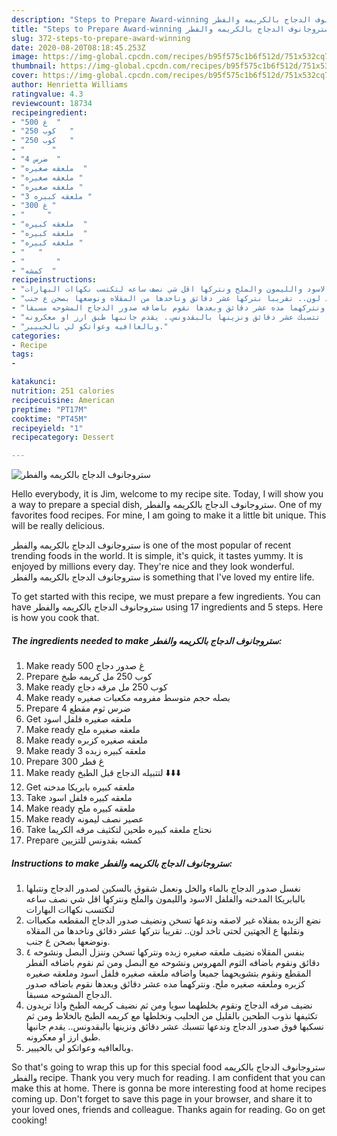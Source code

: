 ```yaml
---
description: "Steps to Prepare Award-winning ستروجانوف الدجاج بالكريمه والفطر"
title: "Steps to Prepare Award-winning ستروجانوف الدجاج بالكريمه والفطر"
slug: 372-steps-to-prepare-award-winning
date: 2020-08-20T08:18:45.253Z
image: https://img-global.cpcdn.com/recipes/b95f575c1b6f512d/751x532cq70/الصورة-الرئيسية-لوصفةستروجانوف-الدجاج-بالكريمه-والفطر.jpg
thumbnail: https://img-global.cpcdn.com/recipes/b95f575c1b6f512d/751x532cq70/الصورة-الرئيسية-لوصفةستروجانوف-الدجاج-بالكريمه-والفطر.jpg
cover: https://img-global.cpcdn.com/recipes/b95f575c1b6f512d/751x532cq70/الصورة-الرئيسية-لوصفةستروجانوف-الدجاج-بالكريمه-والفطر.jpg
author: Henrietta Williams
ratingvalue: 4.3
reviewcount: 18734
recipeingredient:
- "500 غ  "
- "كوب 250   "
- "كوب 250   "
- "      "
- "4 ضرس  "
- "ملعقه صغيره  "
- "ملعقه صغيره "
- "ملعقه صغيره "
- "3 ملعقه كبيره "
- "300 غ "
- "     "
- "ملعقه كبيره  "
- "ملعقه كبيره  "
- "ملعقه كبيره "
- "   "
- "       "
- "كمشه  "
recipeinstructions:
- "نغسل صدور الدجاج بالماء والخل ونعمل شقوق بالسكين لصدور الدجاج ونتبلها بالبابريكا المدخنه والفلفل الاسود والليمون والملح ونتركها اقل شي نصف ساعه لتكتسب نكهاات البهارات"
- "نضع الزبده بمقلاه غير لاصقه وندعها تسخن ونضيف صدور الدجاج المقطعه مكعباات ونقلبها ع الجهتين لحتى تاخد لون.. تقريبا نتركها عشر دقائق وناخدها من المقلاه ونوضعها بصحن ع جنب."
- "بنفس المقلاه نضيف ملعقه صغيره زبده ونتركها تسخن وننزل البصل ونشوحه ٤ دقائق ونقوم باضافه الثوم المهروس ونشوحه مع البصل ومن ثم نقوم باضافه الفطر المقطع ونقوم بتشويحهما جميعا واضافه ملعقه صغيره فلفل اسود وملعقه صغيره كزبره وملعقه صغيره ملح. ونتركهما مده عشر دقائق وبعدها نقوم باضافه صدور الدجاج المشوحه مسبقا."
- "نضيف مرقه الدجاج ونقوم بخلطهما سويا ومن ثم نضيف كريمه الطبخ واذا تريدون تكثيفها نذوب الطحين بالقليل من الحليب ونخلطها مع كريمه الطبخ بالخلاط ومن ثم نسكبها فوق صدور الدجاج وندعها تتسبك عشر دقائق ونزينها بالبقدونس.. يقدم جانبها طبق ارز او معكرونه."
- "وبالعاافيه وعواتكو لي بالخييير."
categories:
- Recipe
tags:
- 

katakunci:  
nutrition: 251 calories
recipecuisine: American
preptime: "PT17M"
cooktime: "PT45M"
recipeyield: "1"
recipecategory: Dessert

---
```



![ستروجانوف الدجاج بالكريمه والفطر](https://img-global.cpcdn.com/recipes/b95f575c1b6f512d/751x532cq70/الصورة-الرئيسية-لوصفةستروجانوف-الدجاج-بالكريمه-والفطر.jpg)

Hello everybody, it is Jim, welcome to my recipe site. Today, I will show you a way to prepare a special dish, ستروجانوف الدجاج بالكريمه والفطر. One of my favorites food recipes. For mine, I am going to make it a little bit unique. This will be really delicious.



ستروجانوف الدجاج بالكريمه والفطر is one of the most popular of recent trending foods in the world. It is simple, it's quick, it tastes yummy. It is enjoyed by millions every day. They're nice and they look wonderful. ستروجانوف الدجاج بالكريمه والفطر is something that I've loved my entire life.


To get started with this recipe, we must prepare a few ingredients. You can have ستروجانوف الدجاج بالكريمه والفطر using 17 ingredients and 5 steps. Here is how you cook that.

<!--inarticleads1-->

##### The ingredients needed to make ستروجانوف الدجاج بالكريمه والفطر:

1. Make ready 500 غ صدور دجاج
1. Prepare كوب 250 مل كريمه طبخ
1. Make ready كوب 250 مل مرقه دجاج
1. Make ready  بصله حجم متوسط مفرومه مكعبات صغيره
1. Prepare 4 ضرس ثوم مقطع
1. Get ملعقه صغيره فلفل اسود
1. Make ready ملعقه صغيره ملح
1. Make ready ملعقه صغيره كزبره
1. Make ready 3 ملعقه كبيره زبده
1. Prepare 300 غ فطر
1. Make ready  لتتبيله الدجاج قبل الطبخ ⬇️⬇️⬇️
1. Get ملعقه كبيره بابريكا مدخنه
1. Take ملعقه كبيره فلفل اسود
1. Make ready ملعقه كبيره ملح
1. Make ready  عصير نصف ليمونه
1. Take  نحتاج ملعقه كبيره طحين لتكثيف مرقه الكريما
1. Prepare كمشه بقدونس للتزيين




<!--inarticleads2-->

##### Instructions to make ستروجانوف الدجاج بالكريمه والفطر:

1. نغسل صدور الدجاج بالماء والخل ونعمل شقوق بالسكين لصدور الدجاج ونتبلها بالبابريكا المدخنه والفلفل الاسود والليمون والملح ونتركها اقل شي نصف ساعه لتكتسب نكهاات البهارات
1. نضع الزبده بمقلاه غير لاصقه وندعها تسخن ونضيف صدور الدجاج المقطعه مكعباات ونقلبها ع الجهتين لحتى تاخد لون.. تقريبا نتركها عشر دقائق وناخدها من المقلاه ونوضعها بصحن ع جنب.
1. بنفس المقلاه نضيف ملعقه صغيره زبده ونتركها تسخن وننزل البصل ونشوحه ٤ دقائق ونقوم باضافه الثوم المهروس ونشوحه مع البصل ومن ثم نقوم باضافه الفطر المقطع ونقوم بتشويحهما جميعا واضافه ملعقه صغيره فلفل اسود وملعقه صغيره كزبره وملعقه صغيره ملح. ونتركهما مده عشر دقائق وبعدها نقوم باضافه صدور الدجاج المشوحه مسبقا.
1. نضيف مرقه الدجاج ونقوم بخلطهما سويا ومن ثم نضيف كريمه الطبخ واذا تريدون تكثيفها نذوب الطحين بالقليل من الحليب ونخلطها مع كريمه الطبخ بالخلاط ومن ثم نسكبها فوق صدور الدجاج وندعها تتسبك عشر دقائق ونزينها بالبقدونس.. يقدم جانبها طبق ارز او معكرونه.
1. وبالعاافيه وعواتكو لي بالخييير.




So that's going to wrap this up for this special food ستروجانوف الدجاج بالكريمه والفطر recipe. Thank you very much for reading. I am confident that you can make this at home. There is gonna be more interesting food at home recipes coming up. Don't forget to save this page in your browser, and share it to your loved ones, friends and colleague. Thanks again for reading. Go on get cooking!
